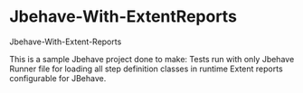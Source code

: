 # Jbehave-With-ExtentReports
Jbehave-With-Extent-Reports


This is a sample Jbehave project done to make:
Tests run with only Jbehave
Runner file for loading all step definition classes in runtime
Extent reports configurable for JBehave.
